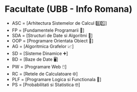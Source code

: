 # Facultate (UBB - Info Romana)
 - ASC = [Arhitectura Sistemelor de Calcul 0️⃣1️⃣]
 - FP = [Fundamentele Programarii 🐍]
 - SDA = [Structuri de Date si Algoritmi 🌲]
 - OOP = [Programare Orientata Obiect 🔗]
 - AG = [Algoritmica Grafelor 📈]
 - SD = [Sisteme Dinamice ➕]
 - BD = [Baze de Date 🖥️]
 - PW = [Programare Web 🖱️]
 - RC = [Retele de Calculatoare 🌐]
 - PLF = [Programare Logica si Functionala 🌵]
 - PS = [Probabilitati si Statistica 🤓]
